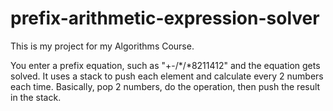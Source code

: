 # prefix-arithmetic-expression-solver

This is my project for my Algorithms Course.

You enter a prefix equation, such as "+-/*/*8211412" and the equation gets solved.
It uses a stack to push each element and calculate every 2 numbers each time.
Basically, pop 2 numbers, do the operation, then push the result in the stack.
